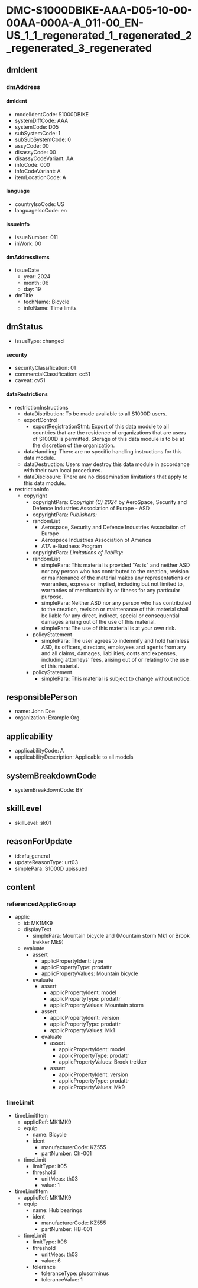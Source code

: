 # DMC-S1000DBIKE-AAA-D05-10-00-00AA-000A-A_011-00_EN-US_1_1_regenerated_1_regenerated_2_regenerated_3_regenerated

## dmIdent

### dmAddress

#### dmIdent

*   modelIdentCode: S1000DBIKE
*   systemDiffCode: AAA
*   systemCode: D05
*   subSystemCode: 1
*   subSubSystemCode: 0
*   assyCode: 00
*   disassyCode: 00
*   disassyCodeVariant: AA
*   infoCode: 000
*   infoCodeVariant: A
*   itemLocationCode: A

#### language

*   countryIsoCode: US
*   languageIsoCode: en

#### issueInfo

*   issueNumber: 011
*   inWork: 00

#### dmAddressItems

*   issueDate
    *   year: 2024
    *   month: 06
    *   day: 19
*   dmTitle
    *   techName: Bicycle
    *   infoName: Time limits

## dmStatus

*   issueType: changed

#### security

*   securityClassification: 01
*   commercialClassification: cc51
*   caveat: cv51

#### dataRestrictions

*   restrictionInstructions
    *   dataDistribution: To be made available to all S1000D users.
    *   exportControl
        *   exportRegistrationStmt: Export of this data module to all countries that are the residence of organizations that are users of S1000D is permitted. Storage of this data module is to be at the discretion of the organization.
    *   dataHandling: There are no specific handling instructions for this data module.
    *   dataDestruction: Users may destroy this data module in accordance with their own local procedures.
    *   dataDisclosure: There are no dissemination limitations that apply to this data module.
*   restrictionInfo
    *   copyright
        *   copyrightPara: *Copyright (C) 2024* by AeroSpace, Security and Defence Industries Association of Europe - ASD
        *   copyrightPara: *Publishers:*
        *   randomList
            *   Aerospace, Security and Defence Industries Association of Europe
            *   Aerospace Industries Association of America
            *   ATA e-Business Program
        *   copyrightPara: *Limitations of liability:*
        *   randomList
            *   simplePara: This material is provided "As is" and neither ASD nor any person who has contributed to the creation, revision or maintenance of the material makes any representations or warranties, express or implied, including but not limited to, warranties of merchantability or fitness for any particular purpose.
            *   simplePara: Neither ASD nor any person who has contributed to the creation, revision or maintenance of this material shall be liable for any direct, indirect, special or consequential damages arising out of the use of this material.
            *   simplePara: The use of this material is at your own risk.
        *   policyStatement
            *   simplePara: The user agrees to indemnify and hold harmless ASD, its officers, directors, employees and agents from any and all claims, damages, liabilities, costs and expenses, including attorneys' fees, arising out of or relating to the use of this material.
        *   policyStatement
            *   simplePara: This material is subject to change without notice.

## responsiblePerson

*   name: John Doe
*   organization: Example Org.

## applicability

*   applicabilityCode: A
*   applicabilityDescription: Applicable to all models

## systemBreakdownCode

*   systemBreakdownCode: BY

## skillLevel

*   skillLevel: sk01

## reasonForUpdate

*   id: rfu_general
*   updateReasonType: urt03
*   simplePara: S1000D upissued

## content

### referencedApplicGroup

*   applic
    *   id: MK1MK9
    *   displayText
        *   simplePara: Mountain bicycle and (Mountain storm Mk1 or Brook trekker Mk9)
    *   evaluate
        *   assert
            *   applicPropertyIdent: type
            *   applicPropertyType: prodattr
            *   applicPropertyValues: Mountain bicycle
        *   evaluate
            *   assert
                *   applicPropertyIdent: model
                *   applicPropertyType: prodattr
                *   applicPropertyValues: Mountain storm
            *   assert
                *   applicPropertyIdent: version
                *   applicPropertyType: prodattr
                *   applicPropertyValues: Mk1
            *   evaluate
                *   assert
                    *   applicPropertyIdent: model
                    *   applicPropertyType: prodattr
                    *   applicPropertyValues: Brook trekker
                *   assert
                    *   applicPropertyIdent: version
                    *   applicPropertyType: prodattr
                    *   applicPropertyValues: Mk9

### timeLimit

*   timeLimitItem
    *   applicRef: MK1MK9
    *   equip
        *   name: Bicycle
        *   ident
            *   manufacturerCode: KZ555
            *   partNumber: Ch-001
    *   timeLimit
        *   limitType: lt05
        *   threshold
            *   unitMeas: th03
            *   value: 1
*   timeLimitItem
    *   applicRef: MK1MK9
    *   equip
        *   name: Hub bearings
        *   ident
            *   manufacturerCode: KZ555
            *   partNumber: HB-001
    *   timeLimit
        *   limitType: lt06
        *   threshold
            *   unitMeas: th03
            *   value: 6
        *   tolerance
            *   toleranceType: plusorminus
            *   toleranceValue: 1